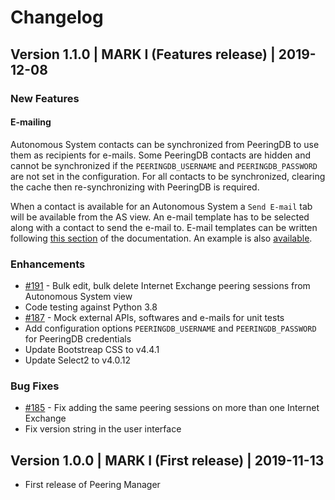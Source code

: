 # Changelog

## Version 1.1.0 | MARK I (Features release) | 2019-12-08

### New Features

#### E-mailing

Autonomous System contacts can be synchronized from PeeringDB to use them as recipients for e-mails. Some PeeringDB contacts are hidden and cannot be synchronized if the `PEERINGDB_USERNAME` and `PEERINGDB_PASSWORD` are not set in the configuration. For all contacts to be synchronized, clearing the cache then re-synchronizing with PeeringDB is required.

When a contact is available for an Autonomous System a `Send E-mail` tab will be available from the AS view. An e-mail template has to be selected along with a contact to send the e-mail to. E-mail templates can be written following [this section](https://peering-manager.readthedocs.io/en/latest/templates/#e-mail) of the documentation. An example is also [available](https://peering-manager.readthedocs.io/en/latest/templates/peering-request-email/).

### Enhancements

  * [#191](https://github.com/respawner/peering-manager/issues/191) - Bulk edit, bulk delete Internet Exchange peering sessions from Autonomous System view
  * Code testing against Python 3.8
  * [#187](https://github.com/respawner/peering-manager/issues/187) - Mock external APIs, softwares and e-mails for unit tests
  * Add configuration options `PEERINGDB_USERNAME` and `PEERINGDB_PASSWORD` for PeeringDB credentials
  * Update Bootstreap CSS to v4.4.1
  * Update Select2 to v4.0.12

### Bug Fixes

  * [#185](https://github.com/respawner/peering-manager/issues/185) - Fix adding the same peering sessions on more than one Internet Exchange
  * Fix version string in the user interface

## Version 1.0.0 | MARK I (First release) | 2019-11-13

  * First release of Peering Manager
